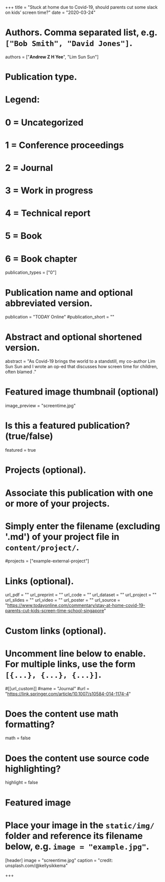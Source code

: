 +++
title = "Stuck at home due to Covid-19, should parents cut some slack on kids’ screen time?"
date = "2020-03-24"

# Authors. Comma separated list, e.g. `["Bob Smith", "David Jones"]`.

authors = ["**Andrew Z H Yee**", "Lim Sun Sun"]

# Publication type.
# Legend:
# 0 = Uncategorized
# 1 = Conference proceedings
# 2 = Journal
# 3 = Work in progress
# 4 = Technical report
# 5 = Book
# 6 = Book chapter
publication_types = ["0"]

# Publication name and optional abbreviated version.
publication = "TODAY Online"
#publication_short = ""

# Abstract and optional shortened version.

abstract = "As Covid-19 brings the world to a standstill, my co-author Lim Sun Sun and I wrote an op-ed that discusses how screen time for children, often blamed ."

# Featured image thumbnail (optional)
image_preview = "screentime.jpg"

# Is this a featured publication? (true/false)
featured = true

# Projects (optional).
#   Associate this publication with one or more of your projects.
#   Simply enter the filename (excluding '.md') of your project file in `content/project/`.
#projects = ["example-external-project"]

# Links (optional).
url_pdf = ""
url_preprint = ""
url_code = ""
url_dataset = ""
url_project = ""
url_slides = ""
url_video = ""
url_poster = ""
url_source = "https://www.todayonline.com/commentary/stay-at-home-covid-19-parents-cut-kids-screen-time-school-singapore"

# Custom links (optional).
#   Uncomment line below to enable. For multiple links, use the form `[{...}, {...}, {...}]`.
#[[url_custom]]
#name = "Journal"
#url = "https://link.springer.com/article/10.1007/s10584-014-1174-4"

# Does the content use math formatting?
math = false

# Does the content use source code highlighting?
highlight = false
  
# Featured image
# Place your image in the `static/img/` folder and reference its filename below, e.g. `image = "example.jpg"`.
[header]
image = "screentime.jpg"
caption = "credit: unsplash.com/@kellysikkema"

+++
